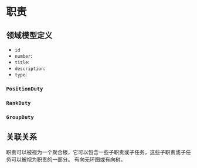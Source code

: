 # 职责

## 领域模型定义

- `id`
- `number`:
- `title`:
- `description`:
- `type`:

### `PositionDuty`

### `RankDuty`

### `GroupDuty`

## 关联关系

职责可以被视为一个聚合根，它可以包含一些子职责或子任务，这些子职责或子任务可以被视为职责的一部分。
有向无环图或有向树。
